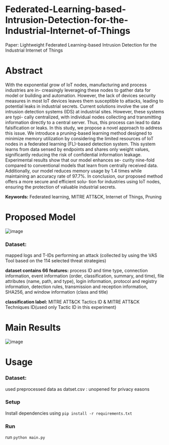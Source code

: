 # Federated-Learning-based-Intrusion-Detection-for-the-Industrial-Internet-of-Things
Paper: Lightweight Federated Learning-based Intrusion Detection for the Industrial Internet of Things

# Abstract
With the exponential grow of IoT nodes, manufacturing and process industries are in- 
creasingly leveraging these nodes to gather data for model or building and automation. 
However, the lack of devices security measures in most IoT devices leaves them susceptible 
to attacks, leading to potential leaks in industrial secrets. Current solutions involve the use 
of intrusion detection systems (IDS) at industrial sites. However, these systems are typi- 
cally centralized, with individual nodes collecting and transmitting information directly to 
a central server. Thus, this process can lead to data falsification or leaks. In this study, 
we propose a novel approach to address this issue. We introduce a pruning-based learning 
method designed to minimize memory utilization by considering the limited resources of 
IoT nodes in a federated learning (FL)-based detection system. This system learns from 
data sensed by endpoints and shares only weight values, significantly reducing the risk of 
confidential information leakage. Experimental results show that our model enhances se- 
curity nine-fold compared to conventional models that learn from centrally received data. 
Additionally, our model reduces memory usage by 1.4 times while maintaining an accuracy 
rate of 97.7%. In conclusion, our proposed method offers a more secure and efficient solu- 
tion for industries using IoT nodes, ensuring the protection of valuable industrial secrets.

**Keywords:** Federated learning, MITRE ATT&CK, Internet of Things, Pruning

# Proposed Model
![image](https://github.com/haeun161/Lightweight-Federated-Learning-based-Intrusion-Detection-for-the-Industrial-Internet-of-Things/assets/80445078/960e8da7-8c06-44e0-8e09-d29945433aae)

### Dataset:
mapped logs and T-IDs performing an attack (collected by using the VAS Tool based on the 114 selected threat strategies)

**dataset contains 66 features:**
process ID and time type, connection information, event information (order, classification, summary, and time), file attributes (name, path, and 
type), login information, protocol and registry information, detection rules, transmission and reception information, SHA256, and window information (class and title)

**classification label:** MITRE ATT&CK Tactics ID & MITRE ATT&CK Techniques ID(used only Tactic ID in this experiment)

# Main Results
![image](https://github.com/haeun161/Lightweight-Federated-Learning-based-Intrusion-Detection-for-the-Industrial-Internet-of-Things/assets/80445078/84126e9a-35d0-4cc3-9ae1-7a4953880a01)


# Usage
### Dataset:
used preprocessed data as datset.csv : unopened for privacy easons

### Setup
Install dependencies using `pip install -r requirements.txt`

### Run
run `python main.py`
